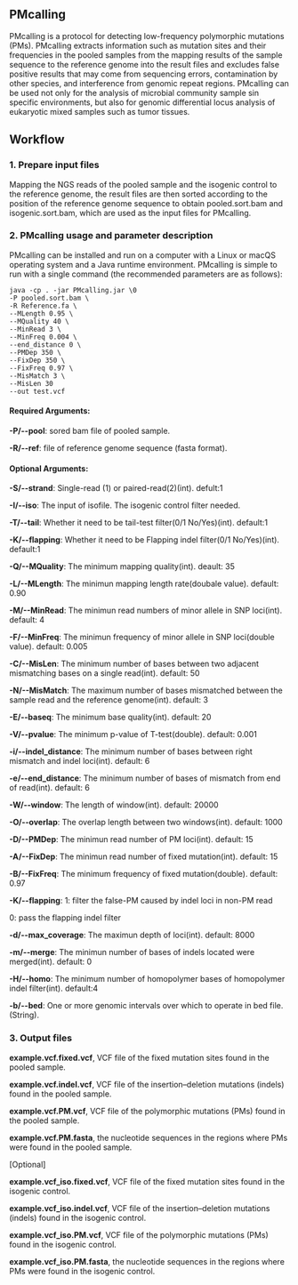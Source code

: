 ## PMcalling

PMcalling is a protocol for detecting low-frequency polymorphic mutations (PMs). PMcalling extracts information such as mutation sites and their frequencies in the pooled samples from the mapping results of the sample sequence to the reference genome into the result files and excludes false positive results that may come from sequencing errors, contamination by other species, and interference from genomic repeat regions. PMcalling can be used not only for the analysis of microbial community sample sin specific environments, but also for genomic differential locus analysis of eukaryotic mixed samples such as tumor tissues.

## Workflow

### 1. Prepare input files

Mapping the NGS reads of the pooled sample and the isogenic control to the reference genome, the result files are then sorted according to the position of the reference genome sequence to obtain pooled.sort.bam and isogenic.sort.bam, which are used as the input files for PMcalling.

### **2. PMcalling usage and parameter description** 

PMcalling can be installed and run on a computer with a Linux or macQS operating system and a Java runtime environment. PMcalling is simple to run with a single command (the recommended parameters are as follows): 

```
java -cp . -jar PMcalling.jar \0
-P pooled.sort.bam \
-R Reference.fa \
--MLength 0.95 \
--MQuality 40 \
--MinRead 3 \
--MinFreq 0.004 \
--end_distance 0 \
--PMDep 350 \
--FixDep 350 \
--FixFreq 0.97 \
--MisMatch 3 \
--MisLen 30
--out test.vcf
```

#### Required Arguments:

**-P/--pool**: sored bam file of pooled sample.

**-R/--ref**: file of reference genome sequence (fasta format).

#### Optional Arguments:

**-S/--strand**: Single-read (1) or paired-read(2)(int). defult:1

**-I/--iso**: The input of isofile. The isogenic control filter needed.

**-T/--tail**: Whether it need to be tail-test filter(0/1 No/Yes)(int). default:1

**-K/--flapping**: Whether it need to be Flapping indel filter(0/1 No/Yes)(int). default:1

**-Q/--MQuality**: The minimum mapping quality(int). deault: 35

**-L/--MLength**: The minimun mapping length rate(doubale value). default: 0.90

**-M/--MinRead**: The minimun read numbers of minor allele in SNP loci(int). default: 4

**-F/--MinFreq**: The minimun frequency of minor allele in SNP loci(double value). default: 0.005

**-C/--MisLen**: The minimum number of bases between two adjacent mismatching bases on a single read(int). default: 50

**-N/--MisMatch**: The maximum number of bases mismatched between the sample read and the reference genome(int). default: 3

**-E/--baseq**: The minimum base quality(int). default: 20

**-V/--pvalue**: The minimum p-value of T-test(double). default: 0.001

**-i/--indel_distance**: The minimum number of bases between right mismatch and indel loci(int). default: 6

**-e/--end_distance**: The minimum number of bases of mismatch from end of read(int). default: 6

**-W/--window**: The length of window(int). default: 20000

**-O/--overlap**: The overlap length between two windows(int). default: 1000

**-D/--PMDep**: The minimun read number of PM loci(int). default: 15

**-A/--FixDep**: The minimun read number of fixed mutation(int). default: 15

**-B/--FixFreq**: The minimum frequency of fixed mutation(double). default: 0.97

**-K/--flapping**: 1: filter the false-PM caused by indel loci in non-PM read

0: pass the flapping indel filter

**-d/--max_coverage**: The maximun depth of loci(int). default: 8000

**-m/--merge**: The minimun number of bases of indels located were merged(int). default: 0

**-H/--homo**: The minimum number of homopolymer bases of homopolymer indel filter(int). default:4

**-b/--bed**: One or more genomic intervals over which to operate in bed file.(String).

### **3. Output files**

**example.vcf.fixed.vcf**, VCF file of the fixed mutation sites found in the pooled sample.

**example.vcf.indel.vcf**, VCF file of the insertion–deletion mutations (indels) found in the pooled sample.

**example.vcf.PM.vcf**, VCF file of the polymorphic mutations (PMs) found in the pooled sample.

**example.vcf.PM.fasta**, the nucleotide sequences in the regions where PMs were found in the pooled sample.

 


[Optional]

**example.vcf_iso.fixed.vcf**, VCF file of the fixed mutation sites found in the isogenic control.

**example.vcf_iso.indel.vcf**, VCF file of the insertion–deletion mutations (indels) found in the isogenic control.

**example.vcf_iso.PM.vcf**, VCF file of the polymorphic mutations (PMs) found in the isogenic control.

**example.vcf_iso.PM.fasta**, the nucleotide sequences in the regions where PMs were found in the isogenic control.
